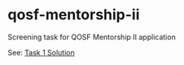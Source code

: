 # qosf-mentorship-ii
Screening task for QOSF Mentorship II application

See: [Task 1 Solution](task1.ipynb)
